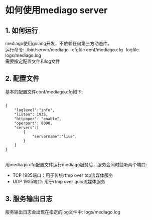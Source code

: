 # 如何使用mediago server
## 1. 如何运行
mediago使用golang开发，不依赖任何第三方动态库。<br/>
运行命令: ./bin/server/mediago -cfgfile conf/mediago.cfg -logfile logs/mediago.log <br/>
需要指定配置文件和log文件

## 2. 配置文件
基本的配置文件conf/mediago.cfg如下:
<pre>
<code>
{
    "loglevel":"info",
    "listen": 1935,
    "httpoper": "enable",
    "operport": 8090,
    "servers":[
        {
            "servername":"live",
        }
    ]
}
</code>
</pre>
用mediago.cfg配置文件运行mediago服务后，服务会同时监听两个端口:<br>
* TCP 1935端口：用于传统rtmp over tcp流媒体服务
* UDP 1935端口: 用于rtmp over quic流媒体服务

## 3. 服务输出日志
服务输出日志会出现在指定的log文件中: logs/mediago.log